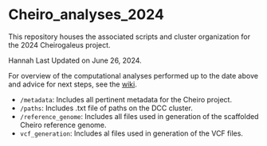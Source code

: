 # Cheiro_analyses_2024

This repository houses the associated scripts and cluster organization for the 2024 Cheirogaleus project.

Hannah Last Updated on June 26, 2024.

For overview of the computational analyses performed up to the date above and advice for next steps, see the [wiki](https://github.com/hkania/Cheiro_analyses_2024/wiki).

* `/metadata`: Includes all pertinent metadata for the Cheiro project.
* `/paths`: Includes .txt file of paths on the DCC cluster.
* `/reference_genome`: Includes all files used in generation of the scaffolded Cheiro reference genome.
* `vcf_generation`: Includes al files used in generation of the VCF files.
